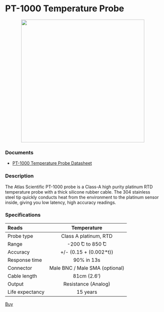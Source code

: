 # PT-1000 Temperature Probe

<img src="./PT-1000-Temperature-probe-01-optional.jpg" style="display: block; margin: auto;" width="400">

### Documents
* [PT-1000 Temperature Probe Datasheet](./PT-1000-probe.pdf)

### Description

The Atlas Scientific PT-1000 probe is a Class-A high purity platinum RTD temperature probe with a thick silicone rubber cable. The 304 stainless steel tip quickly conducts heat from the environment to the platinum sensor inside, giving you low latency, high accuracy readings.

### Specifications


| Reads           |          Temperature           |
|:--------------- |:------------------------------:|
| Probe type      |     Class A platinum, RTD      |
| Range           |       -200 ̊C to 850 ̊C        |
| Accuracy        |     +/- (0.15 + (0.002*t))     |
| Response time   |           90% in 13s           |
| Connector       | Male BNC / Male SMA (optional) |
| Cable length    |          81cm (2.6’)           |
| Output          |      Resistance (Analog)       |
| Life expectancy |            15 years            |

[Buy](https://atlas-scientific.com/probes/pt-1000-temperature-probe/)
